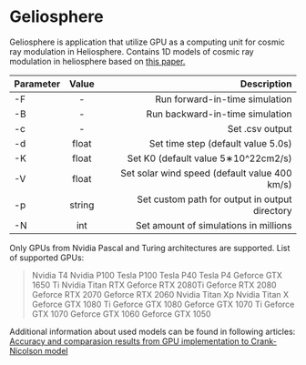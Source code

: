 # Geliosphere

Geliosphere is application that utilize GPU as a computing unit for cosmic ray modulation in Heliosphere. Contains 1D models of cosmic ray modulation in heliosphere based on [this paper.](https://agupubs.onlinelibrary.wiley.com/doi/pdfdirect/10.1002/2015JA022237)
  

| Parameter | Value | Description |
| :--- | :----: | ---: |
| -F | - | Run forward-in-time simulation |
| -B | - | Run backward-in-time simulation |
| -c | - | Set .csv output |
| -d | float | Set time step (default value 5.0s) |
| -K | float | Set K0 (default value 5∗10^22cm2/s) |
| -V | float | Set solar wind speed (default value 400 km/s)|
| -p | string | Set custom path for output in output directory |
| -N | int | Set amount of simulations in millions |

Only GPUs from Nvidia Pascal and Turing architectures are supported. List of supported GPUs:

> Nvidia T4
> Nvidia P100
> Tesla P100
> Tesla P40
> Tesla P4
> Geforce GTX 1650 Ti
> Nvidia Titan RTX
> Geforce RTX 2080Ti
> Geforce RTX 2080
> Geforce RTX 2070
> Geforce RTX 2060
> Nvidia Titan Xp
> Nvidia Titan X
> Geforce GTX 1080 Ti
> Geforce GTX 1080
> Geforce GTX 1070 Ti
> Geforce GTX 1070
> Geforce GTX 1060
> Geforce GTX 1050

Additional information about used models can be found in following articles:
[Accuracy and comparasion results from GPU implementation to Crank-Nicolson model](https://pos.sissa.it/395/1320/pdf)